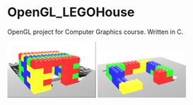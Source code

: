 # OpenGL_LEGOHouse
OpenGL project for Computer Graphics course. 
Written in C. 

<img src="https://github.com/15aber/OpenGL_LEGOHouse/blob/master/ProjectImg.png" width="200">

<img src="https://github.com/15aber/OpenGL_LEGOHouse/blob/master/ProjectImg2.png" width="200">
